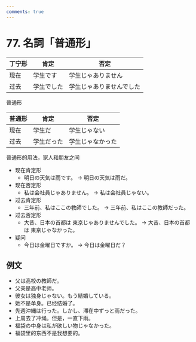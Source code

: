 ```yaml
---
comments: true
---
```


# 77. 名詞「普通形」

| 丁宁形 | 肯定    | 否定           |
|-----|-------|--------------|
| 现在  | 学生です  | 学生じゃありません    |
| 过去  | 学生でした | 学生じゃありませんでした |

普通形

| 普通形 | 肯定    | 否定       |
|-----|-------|----------|
| 现在  | 学生だ   | 学生じゃない   |
| 过去  | 学生だった | 学生じゃなかった |

普通形的用法，家人和朋友之间

- 现在肯定形
    - 明日の天気は雨です。 -> 明日の天気は雨だ。
- 现在否定形
    - 私は会社員じゃありません。 -> 私は会社員じゃない。
- 过去肯定形
    - 三年前、私はここの教師でした。 -> 三年前、私はここの教師だった。
- 过去否定形
    - 大昔、日本の首都は 東京じゃありませんでした。 -> 大昔、日本の首都は 東京じゃなかった。
- 疑问
    - 今日は金曜日ですか。 -> 今日は金曜日だ？

## 例文

- 父は高校の教師だ。
- 父亲是高中老师。
- 彼女は独身じゃない。もう結婚している。
- 她不是单身。已经结婚了。
- 先週沖縄は行った。しかし、滞在中ずっと雨だった。
- 上周去了冲绳。但是，一直下雨。
- 福袋の中身は私が欲しい物じゃなかった。
- 福袋里的东西不是我想要的。
